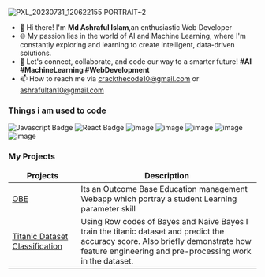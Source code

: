 ![PXL_20230731_120622155 PORTRAIT~2](https://github.com/Ashraf-ul-I/Ashraf-ul-I/assets/143094391/bc14f384-3518-459c-807c-66ce548b3277)



- 👋 Hi there! I'm <b>Md Ashraful Islam</b>,an enthusiastic Web Developer
- 🌐 My passion lies in the world of AI and Machine Learning, where I'm constantly exploring and learning to create intelligent, data-driven solutions.<br>
- 🚀 Let's connect, collaborate, and code our way to a smarter future!  <b>#AI #MachineLearning #WebDevelopment</b><br>
- 📫 How to reach me via crackthecode10@gmail.com or ashrafultan10@gmail.com

<h3>Things i am used to code</h3>

<img src="https://camo.githubusercontent.com/82cd498d68f1929233bffb5d3bd2229cb0a97728b4983ee3a607c1941a9c9b7b/68747470733a2f2f696d672e736869656c64732e696f2f62616467652f2d4a6176617363726970742d4630444234463f7374796c653d666f722d7468652d6261646765266c6162656c436f6c6f723d626c61636b266c6f676f3d6a617661736372697074266c6f676f436f6c6f723d463044423446" alt="Javascript Badge" data-canonical-src="https://img.shields.io/badge/-Javascript-F0DB4F?style=for-the-badge&amp;labelColor=black&amp;logo=javascript&amp;logoColor=F0DB4F" style="max-width: 100%;">  <img src="https://camo.githubusercontent.com/8e4a668bb3e69b0ab12ff19e5038b089ea85543993268a965f6cebe6ca2b4d9a/68747470733a2f2f696d672e736869656c64732e696f2f62616467652f2d52656163742d3631444246423f7374796c653d666f722d7468652d6261646765266c6162656c436f6c6f723d626c61636b266c6f676f3d7265616374266c6f676f436f6c6f723d363144424642" alt="React Badge" data-canonical-src="https://img.shields.io/badge/-React-61DBFB?style=for-the-badge&amp;labelColor=black&amp;logo=react&amp;logoColor=61DBFB" style="max-width: 100%;"> ![image](https://github.com/Ashraf-ul-I/Ashraf-ul-I/assets/143094391/19d4f76a-db81-4cac-a670-570f28f6e46b)   ![image](https://github.com/Ashraf-ul-I/Ashraf-ul-I/assets/143094391/34fcffa6-9764-4169-968d-ebc5677af7b6)   ![image](https://github.com/Ashraf-ul-I/Ashraf-ul-I/assets/143094391/cd7458ba-8656-4ef1-9537-46a7cffb8dbb)  ![image](https://github.com/Ashraf-ul-I/Ashraf-ul-I/assets/143094391/098e3f5a-e751-4df6-ba87-7802e641b8cf)  ![image](https://github.com/Ashraf-ul-I/Ashraf-ul-I/assets/143094391/eb95dd15-6323-4229-9486-fb05f65e2ac9)

<h3>My Projects</h3>
<table>
  <thead align="center">
      <td><b>Projects</b></td>
      <td><b>Description</b></td> 
  </thead> 
  <tbody>
    <tr>
      <td><a href="https://github.com/Ashraf-ul-I/OBE-Project.git" rel="nofollow">OBE</a></td>
      <td>Its an Outcome Base Education management Webapp which portray a student Learning parameter skill </td>
    </tr>
     <tr>
      <td><a href="[https://github.com/Ashraf-ul-I/OBE-Project.git](https://github.com/Ashraf-ul-I/AI-ML-Project.git)" rel="nofollow">Titanic Dataset Classification</a></td>
      <td>Using Row codes of Bayes and Naive Bayes I train the titanic dataset and predict the accuracy score. Also briefly demonstrate how feature engineering and pre-processing work in the dataset. </td>
    </tr>
  </tbody>
</table>






<!---
Ashraf-ul-I/Ashraf-ul-I is a ✨ special ✨ repository because its `README.md` (this file) appears on your GitHub profile.
You can click the Preview link to take a look at your changes.
--->
